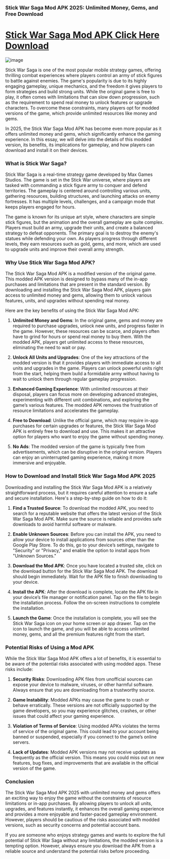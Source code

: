 ### Stick War Saga Mod APK 2025: Unlimited Money, Gems, and Free Download

# [Stick War Saga Mod APK Click Here Download](https://stick-war-saga.modfyp.com/)

![image](https://github.com/user-attachments/assets/e06d7316-8dc4-43b6-a1ae-43a513b2d843)

Stick War Saga is one of the most popular mobile strategy games, offering thrilling combat experiences where players control an army of stick figures to battle against enemies. The game's popularity is due to its highly engaging gameplay, unique mechanics, and the freedom it gives players to form strategies and build strong units. While the original game is free to play, it often comes with limitations that can slow down progression, such as the requirement to spend real money to unlock features or upgrade characters. To overcome these constraints, many players opt for modded versions of the game, which provide unlimited resources like money and gems.

In 2025, the Stick War Saga Mod APK has become even more popular as it offers unlimited money and gems, which significantly enhance the gaming experience. In this essay, we will delve into the details of this modded version, its benefits, its implications for gameplay, and how players can download and install it on their devices.

### What is Stick War Saga?

Stick War Saga is a real-time strategy game developed by Max Games Studios. The game is set in the Stick War universe, where players are tasked with commanding a stick figure army to conquer and defend territories. The gameplay is centered around controlling various units, gathering resources, building structures, and launching attacks on enemy fortresses. It has multiple levels, challenges, and a campaign mode that keeps players engaged for hours.

The game is known for its unique art style, where characters are simple stick figures, but the animation and the overall gameplay are quite complex. Players must build an army, upgrade their units, and create a balanced strategy to defeat opponents. The primary goal is to destroy the enemy's statues while defending your own. As players progress through different levels, they earn resources such as gold, gems, and more, which are used to upgrade units and improve their overall army strength.

### Why Use Stick War Saga Mod APK?

The Stick War Saga Mod APK is a modified version of the original game. This modded APK version is designed to bypass many of the in-app purchases and limitations that are present in the standard version. By downloading and installing the Stick War Saga Mod APK, players gain access to unlimited money and gems, allowing them to unlock various features, units, and upgrades without spending real money.

Here are the key benefits of using the Stick War Saga Mod APK:

1. **Unlimited Money and Gems**: In the original game, gems and money are required to purchase upgrades, unlock new units, and progress faster in the game. However, these resources can be scarce, and players often have to grind for hours or spend real money to buy them. With the modded APK, players get unlimited access to these resources, eliminating the need to wait or pay.

2. **Unlock All Units and Upgrades**: One of the key attractions of the modded version is that it provides players with immediate access to all units and upgrades in the game. Players can unlock powerful units right from the start, helping them build a formidable army without having to wait to unlock them through regular gameplay progression.

3. **Enhanced Gaming Experience**: With unlimited resources at their disposal, players can focus more on developing advanced strategies, experimenting with different unit combinations, and exploring the game’s various features. The modded APK removes the frustration of resource limitations and accelerates the gameplay.

4. **Free to Download**: Unlike the official game, which may require in-app purchases for certain upgrades or features, the Stick War Saga Mod APK is entirely free to download and use. This makes it an attractive option for players who want to enjoy the game without spending money.

5. **No Ads**: The modded version of the game is typically free from advertisements, which can be disruptive in the original version. Players can enjoy an uninterrupted gaming experience, making it more immersive and enjoyable.

### How to Download and Install Stick War Saga Mod APK 2025

Downloading and installing the Stick War Saga Mod APK is a relatively straightforward process, but it requires careful attention to ensure a safe and secure installation. Here's a step-by-step guide on how to do it:

1. **Find a Trusted Source**: To download the modded APK, you need to search for a reputable website that offers the latest version of the Stick War Saga Mod APK. Make sure the source is reliable and provides safe downloads to avoid harmful software or malware.

2. **Enable Unknown Sources**: Before you can install the APK, you need to allow your device to install applications from sources other than the Google Play Store. To do this, go to your device’s settings, navigate to "Security" or "Privacy," and enable the option to install apps from "Unknown Sources."

3. **Download the Mod APK**: Once you have located a trusted site, click on the download button for the Stick War Saga Mod APK. The download should begin immediately. Wait for the APK file to finish downloading to your device.

4. **Install the APK**: After the download is complete, locate the APK file in your device’s file manager or notification panel. Tap on the file to begin the installation process. Follow the on-screen instructions to complete the installation.

5. **Launch the Game**: Once the installation is complete, you will see the Stick War Saga icon on your home screen or app drawer. Tap on the icon to launch the game, and you will be able to access unlimited money, gems, and all the premium features right from the start.

### Potential Risks of Using a Mod APK

While the Stick War Saga Mod APK offers a lot of benefits, it is essential to be aware of the potential risks associated with using modded apps. These risks include:

1. **Security Risks**: Downloading APK files from unofficial sources can expose your device to malware, viruses, or other harmful software. Always ensure that you are downloading from a trustworthy source.

2. **Game Instability**: Modded APKs may cause the game to crash or behave erratically. These versions are not officially supported by the game developers, so you may experience glitches, crashes, or other issues that could affect your gaming experience.

3. **Violation of Terms of Service**: Using modded APKs violates the terms of service of the original game. This could lead to your account being banned or suspended, especially if you connect to the game’s online servers.

4. **Lack of Updates**: Modded APK versions may not receive updates as frequently as the official version. This means you could miss out on new features, bug fixes, and improvements that are available in the official version of the game.

### Conclusion

The Stick War Saga Mod APK 2025 with unlimited money and gems offers an exciting way to enjoy the game without the constraints of resource limitations or in-app purchases. By allowing players to unlock all units, upgrades, and features instantly, it enhances the overall gaming experience and provides a more enjoyable and faster-paced gameplay environment. However, players should be cautious of the risks associated with modded versions, such as security concerns and potential account bans.

If you are someone who enjoys strategy games and wants to explore the full potential of Stick War Saga without any limitations, the modded version is a tempting option. However, always ensure you download the APK from a reliable source and understand the potential risks before proceeding.
